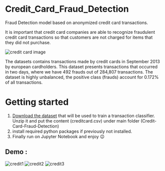 # Credit_Card_Fraud_Detection
Fraud Detection model based on anonymized credit card transactions.

It is important that credit card companies are able to recognize fraudulent credit card transactions so that customers are not charged for items that they did not purchase.

![credit  card image](https://github.com/kriti8303/Credit_Card_Fraud_Detection/assets/86372176/fa89b02f-dbe0-4b94-906a-623eea525cb6)

The datasets contains transactions made by credit cards in September 2013 by european cardholders. This dataset presents transactions that occurred in two days, where we have 492 frauds out of 284,807 transactions. The dataset is highly unbalanced, the positive class (frauds) account for 0.172% of all transactions.
# Getting started
1. [Download the dataset](https://www.kaggle.com/datasets/mlg-ulb/creditcardfraud) that will be used to train a transaction classifier. Unzip it and put the content (creditcard.csv) under main folder (Credit-Card-Fraud-Detection)
2. install required python packages if previously not installed.
3. Finally run on Jupyter Notebook and enjoy 😉
## Demo : 
![credit1](https://github.com/kriti8303/Credit_Card_Fraud_Detection/assets/86372176/0af8bf2d-be35-42c1-89d6-76cbf7fa106d)
![credit2](https://github.com/kriti8303/Credit_Card_Fraud_Detection/assets/86372176/a84b12c8-80d8-4740-9688-abcf7b024cea)
![credit3](https://github.com/kriti8303/Credit_Card_Fraud_Detection/assets/86372176/ce4c5b5b-e8aa-4d99-90e2-fc17e2d77702)

